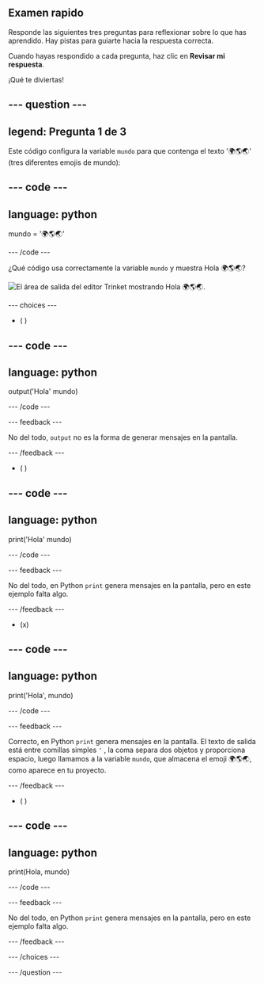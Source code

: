 ## Examen rapido

Responde las siguientes tres preguntas para reflexionar sobre lo que has aprendido. Hay pistas para guiarte hacia la respuesta correcta.

Cuando hayas respondido a cada pregunta, haz clic en **Revisar mi respuesta**.

¡Qué te diviertas!

--- question ---
---
legend: Pregunta 1 de 3
---

Este código configura la variable `mundo` para que contenga el texto '🌍🌎🌏' (tres diferentes emojis de mundo):

--- code ---
---
language: python
---

mundo = '🌍🌎🌏'

--- /code ---

¿Qué código usa correctamente la variable `mundo` y muestra Hola 🌍🌎🌏?

![El área de salida del editor Trinket mostrando Hola 🌍🌎🌏.](images/quiz1.png)

--- choices ---

- ( )

--- code ---
---
language: python
---

output('Hola' mundo)

--- /code ---

 --- feedback ---

 No del todo, `output` no es la forma de generar mensajes en la pantalla.

 --- /feedback ---


- ( )

--- code ---
---
language: python
---

print('Hola' mundo)

--- /code ---

 --- feedback ---

 No del todo, en Python `print` genera mensajes en la pantalla, pero en este ejemplo falta algo.

 --- /feedback ---

- (x)

--- code ---
---
language: python
---

print('Hola', mundo)

--- /code ---

 --- feedback ---

 Correcto, en Python `print` genera mensajes en la pantalla. El texto de salida está entre comillas simples `'` , la coma separa dos objetos y proporciona espacio, luego llamamos a la variable `mundo`, que almacena el emoji 🌍🌎🌏, como aparece en tu proyecto.

 --- /feedback ---

- ( )

--- code ---
---
language: python
---

print(Hola, mundo)

--- /code ---

 --- feedback ---

  No del todo, en Python `print` genera mensajes en la pantalla, pero en este ejemplo falta algo.

 --- /feedback ---

--- /choices ---

--- /question ---
